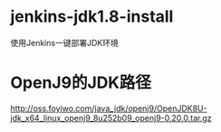 # jenkins-jdk1.8-install
使用Jenkins一键部署JDK环境

# OpenJ9的JDK路径

http://oss.foyiwo.com/java_jdk/openj9/OpenJDK8U-jdk_x64_linux_openj9_8u252b09_openj9-0.20.0.tar.gz
